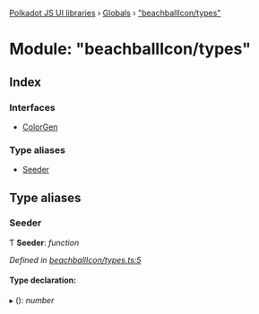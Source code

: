 [Polkadot JS UI libraries](../README.md) › [Globals](../globals.md) › ["beachballIcon/types"](_beachballicon_types_.md)

# Module: "beachballIcon/types"

## Index

### Interfaces

* [ColorGen](../interfaces/_beachballicon_types_.colorgen.md)

### Type aliases

* [Seeder](_beachballicon_types_.md#seeder)

## Type aliases

###  Seeder

Ƭ **Seeder**: *function*

*Defined in [beachballIcon/types.ts:5](https://github.com/polkadot-js/ui/blob/95882ea8/packages/ui-shared/src/beachballIcon/types.ts#L5)*

#### Type declaration:

▸ (): *number*
